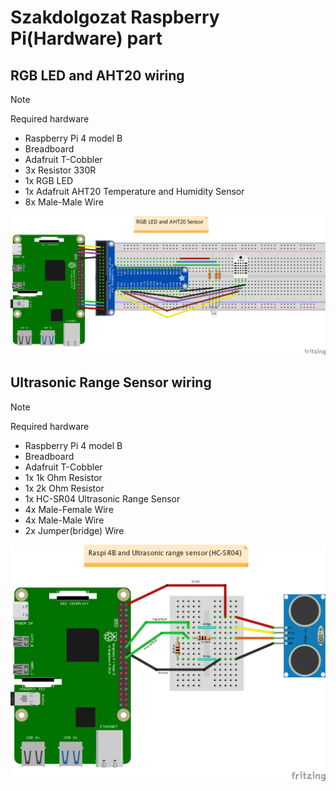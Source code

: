 # Szakdolgozat Raspberry Pi(Hardware) part

## RGB LED and AHT20 wiring

> [!NOTE]
> Required hardware

- Raspberry Pi 4 model B
- Breadboard
- Adafruit T-Cobbler
- 3x Resistor 330R
- 1x RGB LED 
- 1x Adafruit AHT20 Temperature and Humidity Sensor
- 8x Male-Male Wire

<img src="sketches/rgb-led-aht20-temp-hum-sensor-wiring_image.png" alt="RGB LED and AHT20 wiring" />

## Ultrasonic Range Sensor wiring

> [!NOTE]
> Required hardware

- Raspberry Pi 4 model B
- Breadboard
- Adafruit T-Cobbler
- 1x 1k Ohm Resistor
- 1x 2k Ohm Resistor
- 1x HC-SR04 Ultrasonic Range Sensor
- 4x Male-Female Wire
- 4x Male-Male Wire
- 2x Jumper(bridge) Wire

<img src="sketches/ultrasonic-range-sensor-wiring_image.png" alt="HC-SR04 Ultrasonic Range Sensor wiring" />
